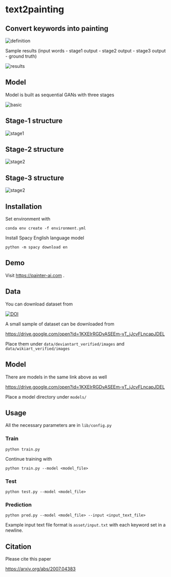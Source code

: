 # text2painting

## Convert keywords into painting

![definition](./assets/simple_task_definition.jpg "definition")

Sample results (input words - stage1 output - stage2 output - stage3 output - ground truth)

![results](./assets/results.jpg "results")

## Model

Model is built as sequential GANs with three stages

![basic](./assets/basic_model.jpg "basic")

## Stage-1 structure

![stage1](./assets/gan1.jpg "stage1")

## Stage-2 structure

![stage2](./assets/gan2.jpg "stage2")

## Stage-3 structure

![stage2](./assets/gan3.jpg "stage2")

## Installation

Set environment with

`conda env create -f environment.yml`

Install Spacy English language model

`python -m spacy download en`

## Demo

Visit https://painter-ai.com .

## Data

You can download dataset from

[![DOI](https://zenodo.org/badge/DOI/10.5281/zenodo.3690752.svg)](https://doi.org/10.5281/zenodo.3690752)

A small sample of dataset can be downloaded from

https://drive.google.com/open?id=1KXEIrRGDvASEEm-vT_jJcvFLncapJDEL

Place them under `data/deviantart_verified/images` and `data/wikiart_verified/images`

## Model

There are models in the same link above as well

https://drive.google.com/open?id=1KXEIrRGDvASEEm-vT_jJcvFLncapJDEL

Place a model directory under `models/`

## Usage

All the necessary parameters are in `lib/config.py`

### Train

`python train.py`

Continue training with


`python train.py --model <model_file>`

### Test

`python test.py --model <model_file>`

### Prediction

`python pred.py --model <model_file> --input <input_text_file>`

Example input text file format is `asset/input.txt` with each keyword set in a newline.


## Citation

Please cite this paper

https://arxiv.org/abs/2007.04383
